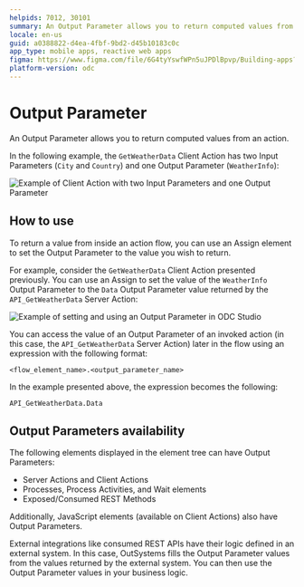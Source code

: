 ```yaml
---
helpids: 7012, 30101
summary: An Output Parameter allows you to return computed values from an action, process, or process flow element.
locale: en-us
guid: a0388822-d4ea-4fbf-9bd2-d45b10183c0c
app_type: mobile apps, reactive web apps
figma: https://www.figma.com/file/6G4tyYswfWPn5uJPDlBpvp/Building-apps?type=design&node-id=3213%3A21660&t=ZwHw8hXeFhwYsO5V-1
platform-version: odc
---
```


# Output Parameter


An Output Parameter allows you to return computed values from an action.

In the following example, the `GetWeatherData` Client Action has two Input Parameters (`City` and `Country`) and one Output Parameter (`WeatherInfo`):

![Example of Client Action with two Input Parameters and one Output Parameter](images/input-parameter-client-action-example-ss.png)

## How to use
To return a value from inside an action flow, you can use an Assign element to set the Output Parameter to the value you wish to return.

For example, consider the `GetWeatherData` Client Action presented previously. You can use an Assign to set the value of the `WeatherInfo` Output Parameter to the `Data` Output Parameter value returned by the `API_GetWeatherData` Server Action:

![Example of setting and using an Output Parameter in ODC Studio](images/output-parameter-example-ss.png)

You can access the value of an Output Parameter of an invoked action (in this case, the `API_GetWeatherData` Server Action) later in the flow using an expression with the following format:

`<flow_element_name>.<output_parameter_name>`

In the example presented above, the expression becomes the following:

`API_GetWeatherData.Data`

## Output Parameters availability

The following elements displayed in the element tree can have Output Parameters:
* Server Actions and Client Actions
* Processes, Process Activities, and Wait elements
* Exposed/Consumed REST Methods

Additionally, JavaScript elements (available on Client Actions) also have Output Parameters.

External integrations like consumed REST APIs have their logic defined in an external system. In this case, OutSystems fills the Output Parameter values from the values returned by the external system. You can then use the Output Parameter values in your business logic.

